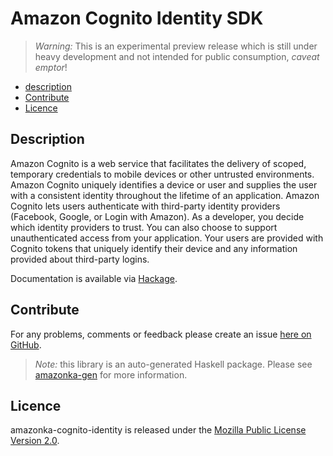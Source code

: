 # Amazon Cognito Identity SDK

> _Warning:_ This is an experimental preview release which is still under heavy development and not intended for public consumption, _caveat emptor_!

* [description](#description)
* [Contribute](#contribute)
* [Licence](#licence)

## Description

Amazon Cognito is a web service that facilitates the delivery of scoped, temporary credentials to mobile devices or other untrusted environments. Amazon Cognito uniquely identifies a device or user and supplies the user with a consistent identity throughout the lifetime of an application. Amazon Cognito lets users authenticate with third-party identity providers (Facebook, Google, or Login with Amazon). As a developer, you decide which identity providers to trust. You can also choose to support unauthenticated access from your application. Your users are provided with Cognito tokens that uniquely identify their device and any information provided about third-party logins.

Documentation is available via [Hackage](http://hackage.haskell.org/package/amazonka-cognito-identity).


## Contribute

For any problems, comments or feedback please create an issue [here on GitHub](github.com/brendanhay/amazonka/issues).

> _Note:_ this library is an auto-generated Haskell package. Please see [amazonka-gen](https://github.com/brendanhay/amazonka/tree/gen) for more information.


## Licence

amazonka-cognito-identity is released under the [Mozilla Public License Version 2.0](http://www.mozilla.org/MPL/).
